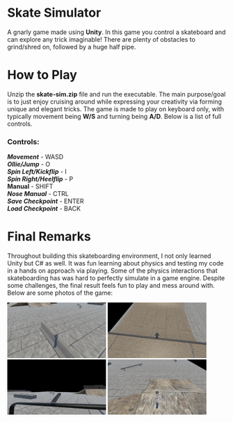 # Skate Simulator

A gnarly game made using **Unity**. In this game you control a skateboard and can explore any trick imaginable! There are plenty of obstacles to grind/shred on, followed by a huge half pipe.

# How to Play

Unzip the **skate-sim.zip** file and run the executable. The main purpose/goal is to just enjoy cruising around while expressing your creativity via forming unique and elegant tricks. The game is made to play on keyboard only, with typically movement being **W/S** and turning being **A/D**. Below is a list of full controls.

### Controls:  

***Movement*** - WASD  
***Ollie/Jump*** - O  
***Spin Left/Kickflip*** - I  
***Spin Right/Heelflip*** - P  
**Manual** - SHIFT  
***Nose Manual*** - CTRL  
***Save Checkpoint*** - ENTER  
***Load Checkpoint*** - BACK  

# Final Remarks

Throughout building this skateboarding environment, I not only learned Unity but C# as well. It was fun learning about physics and testing my code in a hands on approach via playing. Some of the physics interactions that skateboarding has was hard to perfectly simulate in a game engine. Despite some challenges, the final result feels fun to play and mess around with. Below are some photos of the game:

<div>
  <img src="/images/skate1.jpg" width="45%">
  <img src="/images/skate2.jpg" width="45%">
  <img src="/images/skate3.jpg" width="45%">
  <img src="/images/skate4.jpg" width="45%">
</div>